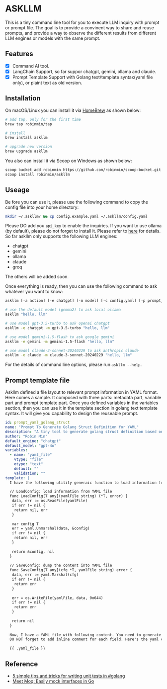 # ASKLLM

This is a tiny command line tool for you to execute LLM inquiry with prompt or prompt file. The goal is to provide a convinent way to share and reuse prompts, and provide a way to observe the different results from different LLM engines or models with the same prompt.

## Features

- [x] Command AI tool.
- [x] LangChain Support, so far suppor chatgpt, gemini, ollama and claude.
- [x] Prompt Template Support with Golang text/template syntax(yaml file only), or plaint text as old version.

## Installation

On macOS/Linux you can install it via [HomeBrew](https://brew.sh/) as shown below:

```bash
# add tap, only for the first time
brew tap robinmin/tap

# install
brew install askllm

# upgrade new version
brew upgrade askllm
```

You also can install it via Scoop on Windows as shown below:

```bash
scoop bucket add robinmin https://github.com/robinmin/scoop-bucket.git
scoop install robinmin/askllm
```

## Useage

Be fore you can use it, please use the following command to copy the config file into your home directory:

```bash
mkdir ~/.askllm/ && cp config.example.yaml ~/.askllm/config.yaml
```

Please DO add you `api_key` to enable the inquiries. If you want to use ollama (by default), please do not forget to install it. Please refer to [here](https://github.com/ollama/ollama) for details. So far askllm only supports the following LLM engines:

- chatgpt
- gemini
- ollama
- claude
- groq

The others will be added soon.

Once everything is ready, then you can use the following command to ask whatever you want to know:

```bash
askllm [-a action] [-e chatgpt] [-m model] [-c config.yaml] [-p prompt_file.md] [-o output.md] [direct prompt instuctions]

# use the default model (gemma2) to ask local ollama
askllm "hello, llm"

# use model gpt-3.5-turbo to ask openai chatgpt
askllm -e chatgpt -m gpt-3.5-turbo "hello, llm"

# use model gemini-1.5-flash to ask google gemini
askllm -e gemini -m gemini-1.5-flash "hello, llm"

# use model claude-3-sonnet-20240229 to ask anthropic claude
askllm -e claude -m claude-3-sonnet-20240229 "hello, llm"

```

For the details of command line options, please run `askllm --help`.

## Prompt template file

Askllm defined a file layout to relevant prompt information in YAML format. Here comes a sample. It composed with three parts: metadata part, variable part and prompt template part. Once you defined variables in the variables section, then you can use it in the template section in golang text template syntax. It will give you capability to design the reuseable prompt.

```yaml
id: prompt_yaml_golang_struct
name: "Prompt To Generate Golang Struct Definition for YAML"
description: "A tiny tool to generate golang struct definition based on YAML file content."
author: "Robin Min"
default_engine: "chatgpt"
default_model: "gpt-4o"
variables:
  - name: "yaml_file"
    vtype: "file"
    otype: "text"
    default: ""
    validation: ""
template: |
  I have the following utility generaic function to load information from YAML file and dump the content into YAML file. 

  // LoadConfig: load information from YAML file
  func LoadConfig[T any](yamlFile string) (*T, error) {
   data, err := os.ReadFile(yamlFile)
   if err != nil {
    return nil, err
   }
  
   var config T
   err = yaml.Unmarshal(data, &config)
   if err != nil {
    return nil, err
   }
  
   return &config, nil
  }
  
  // SaveConfig: dump the content into YAML file
  func SaveConfig[T any](cfg *T, yamlFile string) error {
   data, err := yaml.Marshal(cfg)
   if err != nil {
    return err
   }
  
   err = os.WriteFile(yamlFile, data, 0o644)
   if err != nil {
    return err
   }
  
   return nil
  }
  
  Now, I have a YAML file with following content. You need to generate a single and compound golang struct definition. So that I can call LoadConfig[T]() and SaveConfig[T]() with this new type for further action.
  DO NOT forget to add inline comment for each field. Here's the yaml content:

  {{ .yaml_file }}
```

## Reference

- [5 simple tips and tricks for writing unit tests in #golang](https://medium.com/@matryer/5-simple-tips-and-tricks-for-writing-unit-tests-in-golang-619653f90742)
- [Meet Moq: Easily mock interfaces in Go](https://medium.com/@matryer/meet-moq-easily-mock-interfaces-in-go-476444187d10)
